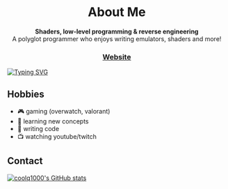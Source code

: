 <h1 align="center">About Me</h1>
<div align="center">
  <strong>Shaders, low-level programming & reverse engineering</strong>
</div>
<div align="center">
  A polyglot programmer who enjoys writing emulators, shaders and more!
</div>
<div align="center">
  <h3>
    <a href="https://taigaclaw.com">
      Website
    </a>
  </h3>
</div>

[![Typing SVG](https://readme-typing-svg.herokuapp.com/?lines=Hi+there+👋)](https://taigaclaw.com)

## Hobbies
 - 🎮 gaming (overwatch, valorant)
 - 📗 learning new concepts
 - 📝 writing code
 - 📺 watching youtube/twitch

## Contact

[![coolq1000's GitHub stats](https://github-readme-stats.vercel.app/api?username=coolq1000&show_icons=true&theme=radical)](https://github.com/anuraghazra/github-readme-stats)
